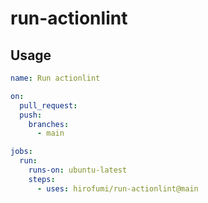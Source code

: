 # run-actionlint

## Usage

```yaml
name: Run actionlint

on:
  pull_request:
  push:
    branches:
      - main

jobs:
  run:
    runs-on: ubuntu-latest
    steps:
      - uses: hirofumi/run-actionlint@main
```
